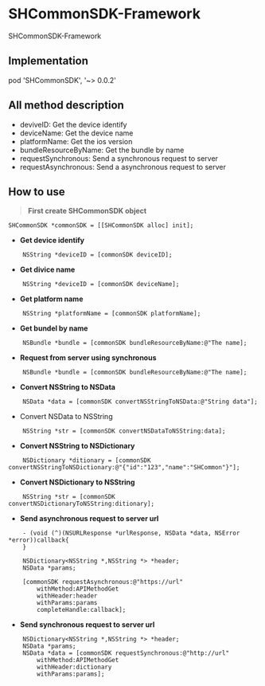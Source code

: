 # SHCommonSDK-Framework

 SHCommonSDK-Framework

## Implementation

pod 'SHCommonSDK', '~> 0.0.2'

## All method description

- deviveID: Get the device identify
- deviceName: Get the device name
- platformName: Get the ios version
- bundleResourceByName: Get the bundle by name
- requestSynchronous: Send a synchronous request to server
- requestAsynchronous: Send a asynchronous request to server

## How to use

> **First create SHCommonSDK object**

```objc
SHCommonSDK *commonSDK = [[SHCommonSDK alloc] init];
```

- **Get device identify**

```objc
    NSString *deviceID = [commonSDK deviceID];
```

- **Get divice name**

```objc
    NSString *deviceID = [commonSDK deviceName];
```

- **Get platform name**

```objc
    NSString *platformName = [commonSDK platformName];
```

- **Get bundel by name**

```objc
    NSBundle *bundle = [commonSDK bundleResourceByName:@"The name];
```

- **Request from server using synchronous**

```objc
    NSBundle *bundle = [commonSDK bundleResourceByName:@"The name];
```

- **Convert NSString to NSData**

```objc
    NSData *data = [commonSDK convertNSStringToNSData:@"String data"];
```

- Convert NSData to NSString

```objc
    NSString *str = [commonSDK convertNSDataToNSString:data];
```

- **Convert NSString to NSDictionary**

```objc
    NSDictionary *ditionary = [commonSDK convertNSStringToNSDictionary:@"{"id":"123","name":"SHCommon"}"];
```

- **Convert NSDictionary to NSString**

```objc
    NSString *str = [commonSDK convertNSDictionaryToNSString:ditionary];
```

- **Send asynchronous request to server url**

```objc
    - (void (^)(NSURLResponse *urlResponse, NSData *data, NSError *error))callback{
    }

    NSDictionary<NSString *,NSString *> *header;
    NSData *params;

    [commonSDK requestAsynchronous:@"https://url"
        withMethod:APIMethodGet
        withHeader:header
        withParams:params
        completeHandle:callback];
```

- **Send synchronous request to server url**

```objc
    NSDictionary<NSString *,NSString *> *header;
    NSData *params;
    NSData *data = [commonSDK requestSynchronous:@"http://url"
        withMethod:APIMethodGet
        withHeader:dictionary
        withParams:params];
```
